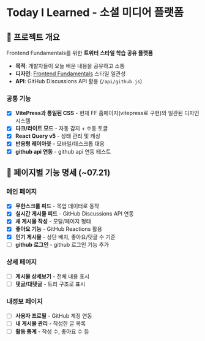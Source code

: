 # Today I Learned - 소셜 미디어 플랫폼

## 📖 프로젝트 개요

Frontend Fundamentals를 위한 **트위터 스타일 학습 공유 플랫폼**

- **목적**: 개발자들이 오늘 배운 내용을 공유하고 소통
- **디자인**: [Frontend Fundamentals](https://frontend-fundamentals.com/code-quality/code/) 스타일 일관성
- **API**: GitHub Discussions API 활용 (`/api/github.js`)

### 공통 기능

- [x] **VitePress과 통일된 CSS** - 현재 FF 홈페이지(vitepress로 구현)와 일관된 디자인 시스템
- [x] **다크/라이트 모드** - 자동 감지 + 수동 토글
- [x] **React Query v5** - 상태 관리 및 캐싱
- [x] **반응형 레이아웃** - 모바일/데스크톱 대응
- [x] **github api 연동** - github api 연동 테스트

## 🚀 페이지별 기능 명세 (~07.21)

### 메인 페이지

- [x] **무한스크롤 피드** - 목업 데이터로 동작
- [x] **실시간 게시물 피드** - GitHub Discussions API 연동
- [x] **새 게시물 작성** - 모달/페이지 형태
- [x] **좋아요 기능** - GitHub Reactions 활용
- [x] **인기 게시물** - 상단 배치, 좋아요/댓글 수 기준
- [ ] **github 로그인** - github 로그인 기능 추가

### 상세 페이지

- [ ] **게시물 상세보기** - 전체 내용 표시
- [ ] **댓글/대댓글** - 트리 구조로 표시

### 내정보 페이지

- [ ] **사용자 프로필** - GitHub 계정 연동
- [ ] **내 게시물 관리** - 작성한 글 목록
- [ ] **활동 통계** - 작성 수, 좋아요 수 등
